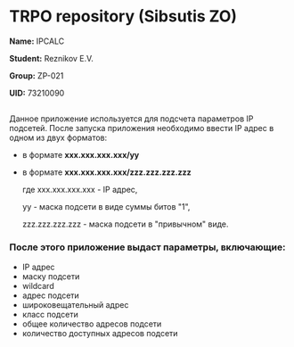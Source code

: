 # TRPO repository (Sibsutis ZO)

**Name:** IPCALC

**Student:** Reznikov E.V.

**Group:** ZP-021

**UID:** 73210090

##

Данное приложение используется для подсчета параметров IP подсетей.
После запуска приложения необходимо ввести IP адрес в одном из двух форматов:
- в формате <b> xxx.xxx.xxx.xxx/yy </b>
- в формате <b> xxx.xxx.xxx.xxx/zzz.zzz.zzz.zzz </b>

   где xxx.xxx.xxx.xxx - IP адрес,
   
   yy - маска подсети в виде суммы битов "1",
   
   zzz.zzz.zzz.zzz - маска подсети в "привычном" виде.
  
### После этого приложение выдаст параметры, включающие:
- IP адрес
- маску подсети
- wildcard
- адрес подсети
- широковещательный адрес
- класс подсети
- общее количество адресов подсети
- количество доступных адресов подсети

